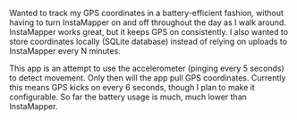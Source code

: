 Wanted to track my GPS coordinates in a battery-efficient fashion, without having to turn InstaMapper on and off throughout the day as I walk around. InstaMapper works great, but it keeps GPS on consistently. I also wanted to store coordinates locally (SQLite database) instead of relying on uploads to InstaMapper every N minutes.

This app is an attempt to use the accelerometer (pinging every 5 seconds) to detect movement. Only then will the app pull GPS coordinates. Currently this means GPS kicks on every 6 seconds, though I plan to make it configurable. So far the battery usage is much, much lower than InstaMapper.
